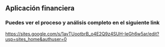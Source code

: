 ## Aplicación financiera
### Puedes ver el proceso y análisis completo en el siguiente link

https://sites.google.com/s/1avTUootbrB_o4E2Q9z4SUH-IeGh6w5ar/edit?usp=sites_home&authuser=0
